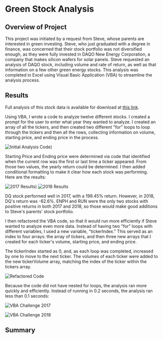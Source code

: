 # Green Stock Analysis

## Overview of Project

This project was initiated by a request from Steve, whose parents are interested in green investing. Steve, who just graduated with a degree in finance, was concerned that their stock portfolio was not diversified enough, as they were fully invested in DAQO New Energy Corporation, a company that makes silicon wafers for solar panels. Steve requested an analysis of DAQO stock, including volume and rate of return, as well as that information on a few other green energy stocks. This analysis was completed in Excel using Visual Basic Application (VBA) to streamline the analysis process.

## Results

Full analysis of this stock data is available for download at [this link](https://github.com/ehalprin/stock-analysis/blob/main/green_stocks.xlsm).

Using VBA, I wrote a code to analyze twelve different stocks. I created a prompt for the user to enter what year they wanted to analyze. I created an array of all the tickers, and then created two different "for" loops to loop through the tickers and then all the rows, collecting information on volume, starting price, and ending price in the process. 

![Initial Analysis Code](https://github.com/ehalprin/stock-analysis/blob/main/Initial%202%20Loop%20Code.png))

Starting Price and Ending price were determined via code that identified when the current row was the first or last time a ticker appeared. From those two values, the yearly return could be determined. I then added conditional formatting to make it clear how each stock was performing. Here are the results:

![2017 Results](https://github.com/ehalprin/stock-analysis/blob/main/2017%20Stock%20Values.png)) ![2018 Results](https://github.com/ehalprin/stock-analysis/blob/main/2018%20Stock%20Values.png)

DQ stock performed well in 2017, with a 199.45% return. However, in 2018, DQ's return was -62.6%. ENPH and RUN were the only two stocks with positive returns in both 2017 and 2018, so those would make good additions to Steve's parents' stock portfolio. 

I then refactored the VBA code, so that it would run more efficiently if Steve wanted to analyze even more data. Instead of having two "for" loops with different variables, I used a new variable, "tickerIndex." This served as an index to four arrays: the array of tickers, and then three new arrays that I created for each ticker's volume, starting price, and ending price.

The tickerIndex started as 0, and, as each loop was completed, increased by one to move to the next ticker. The volumes of each ticker were added to the new tickerVolume array, matching the index of the ticker within the tickers array.

![Refactored Code](https://github.com/ehalprin/stock-analysis/blob/main/Refactored%20Code.png)

Because the code did not have nested for loops, the analysis ran more quickly and efficiently. Instead of running in 0.2 seconds, the analysis ran less than 0.1 seconds:

![VBA Challenge 2017](https://github.com/ehalprin/stock-analysis/blob/main/VBA_Challenge_2017.png)

![VBA Challenge 2018](https://github.com/ehalprin/stock-analysis/blob/main/VBA_Challenge_2018.png)


## Summary
